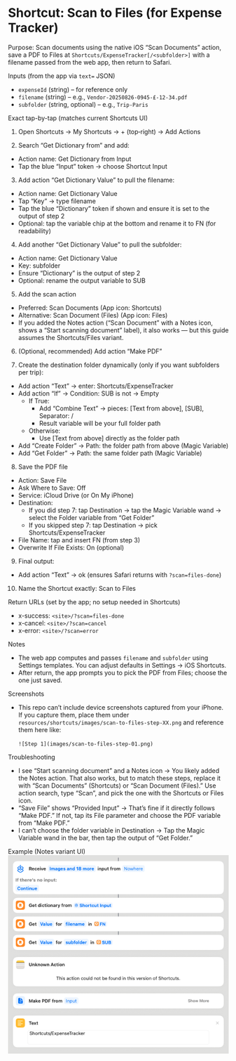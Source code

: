 # Shortcut: Scan to Files (for Expense Tracker)

Purpose: Scan documents using the native iOS “Scan Documents” action, save a PDF to Files at `Shortcuts/ExpenseTracker[/<subfolder>]` with a filename passed from the web app, then return to Safari.

Inputs (from the app via `text=` JSON)
- `expenseId` (string) – for reference only
- `filename` (string) – e.g., `Vendor-20250826-0945-£-12-34.pdf`
- `subfolder` (string, optional) – e.g., `Trip-Paris`

Exact tap-by-tap (matches current Shortcuts UI)
1) Open Shortcuts → My Shortcuts → + (top‑right) → Add Actions

2) Search “Get Dictionary from” and add:
- Action name: Get Dictionary from Input
- Tap the blue “Input” token → choose Shortcut Input

3) Add action “Get Dictionary Value” to pull the filename:
- Action name: Get Dictionary Value
- Tap “Key” → type filename
- Tap the blue “Dictionary” token if shown and ensure it is set to the output of step 2
- Optional: tap the variable chip at the bottom and rename it to FN (for readability)

4) Add another “Get Dictionary Value” to pull the subfolder:
- Action name: Get Dictionary Value
- Key: subfolder
- Ensure “Dictionary” is the output of step 2
- Optional: rename the output variable to SUB

5) Add the scan action
- Preferred: Scan Documents (App icon: Shortcuts)
- Alternative: Scan Document (Files) (App icon: Files)
- If you added the Notes action (“Scan Document” with a Notes icon, shows a “Start scanning document” label), it also works — but this guide assumes the Shortcuts/Files variant.

6) (Optional, recommended) Add action “Make PDF”

7) Create the destination folder dynamically (only if you want subfolders per trip):
- Add action “Text” → enter: Shortcuts/ExpenseTracker
- Add action “If” → Condition: SUB is not → Empty
  - If True:
    - Add “Combine Text” → pieces: [Text from above], [SUB], Separator: /
    - Result variable will be your full folder path
  - Otherwise:
    - Use [Text from above] directly as the folder path
- Add “Create Folder” → Path: the folder path from above (Magic Variable)
- Add “Get Folder” → Path: the same folder path (Magic Variable)

8) Save the PDF file
- Action: Save File
- Ask Where to Save: Off
- Service: iCloud Drive (or On My iPhone)
- Destination:
  - If you did step 7: tap Destination → tap the Magic Variable wand → select the Folder variable from “Get Folder”
  - If you skipped step 7: tap Destination → pick Shortcuts/ExpenseTracker
- File Name: tap and insert FN (from step 3)
- Overwrite If File Exists: On (optional)

9) Final output:
- Add action “Text” → ok (ensures Safari returns with `?scan=files-done`)

10) Name the Shortcut exactly: Scan to Files

Return URLs (set by the app; no setup needed in Shortcuts)
- x-success: `<site>/?scan=files-done`
- x-cancel: `<site>/?scan=cancel`
- x-error: `<site>/?scan=error`

Notes
- The web app computes and passes `filename` and `subfolder` using Settings templates. You can adjust defaults in Settings → iOS Shortcuts.
- After return, the app prompts you to pick the PDF from Files; choose the one just saved.

Screenshots
- This repo can’t include device screenshots captured from your iPhone. If you capture them, place them under `resources/shortcuts/images/scan-to-files-step-XX.png` and reference them here like:

  `![Step 1](images/scan-to-files-step-01.png)`

Troubleshooting
- I see “Start scanning document” and a Notes icon → You likely added the Notes action. That also works, but to match these steps, replace it with “Scan Documents” (Shortcuts) or “Scan Document (Files).” Use action search, type “Scan”, and pick the one with the Shortcuts or Files icon.
- “Save File” shows “Provided Input” → That’s fine if it directly follows “Make PDF.” If not, tap its File parameter and choose the PDF variable from “Make PDF.”
- I can’t choose the folder variable in Destination → Tap the Magic Variable wand in the bar, then tap the output of “Get Folder.”

Example (Notes variant UI)
![Notes scan variant](images/scan-to-files-step-05-notes-variant.png)

